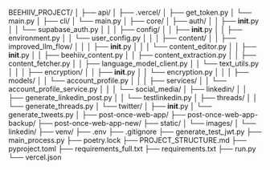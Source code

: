 BEEHIIV_PROJECT/
│
├── api/
│   ├── .vercel/
│   ├── get_token.py
│   └── main.py
│
├── cli/
│   └── main.py
│
├── core/
│   ├── auth/
│   │   ├── __init__.py
│   │   └── supabase_auth.py
│   │
│   ├── config/
│   │   ├── __init__.py
│   │   ├── environment.py
│   │   └── user_config.py
│   │
│   ├── content/
│   │   ├── improved_llm_flow/
│   │   │   ├── __init__.py
│   │   │   └── content_editor.py
│   │   ├── __init__.py
│   │   ├── beehiiv_content.py
│   │   ├── content_extraction.py
│   │   ├── content_fetcher.py
│   │   ├── language_model_client.py
│   │   └── text_utils.py
│   │
│   ├── encryption/
│   │   ├── __init__.py
│   │   └── encryption.py
│   │
│   ├── models/
│   │   └── account_profile.py
│   │
│   ├── services/
│   │   └── account_profile_service.py
│   │
│   └── social_media/
│       ├── linkedin/
│       │   ├── generate_linkedin_post.py
│       │   └── testlinkedin.py
│       ├── threads/
│       │   └── generate_threads.py
│       └── twitter/
│           ├── __init__.py
│           └── generate_tweets.py
│
├── post-once-web-app/
├── post-once-web-app-backup/
├── post-once-web-app-new/
├── static/
│   └── images/
│       └── linkedin/
├── venv/
├── .env
├── .gitignore
├── generate_test_jwt.py
├── main_process.py
├── poetry.lock
├── PROJECT_STRUCTURE.md
├── pyproject.toml
├── requirements_full.txt
├── requirements.txt
├── run.py
└── vercel.json
